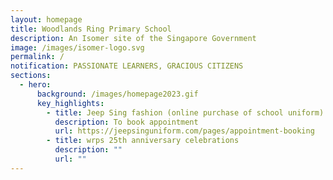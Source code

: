 ```yaml
---
layout: homepage
title: Woodlands Ring Primary School
description: An Isomer site of the Singapore Government
image: /images/isomer-logo.svg
permalink: /
notification: PASSIONATE LEARNERS, GRACIOUS CITIZENS
sections:
  - hero:
      background: /images/homepage2023.gif
      key_highlights:
        - title: Jeep Sing fashion (online purchase of school uniform)
          description: To book appointment
          url: https://jeepsinguniform.com/pages/appointment-booking
        - title: wrps 25th anniversary celebrations
          description: ""
          url: ""
---
```

